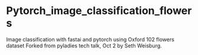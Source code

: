 # Pytorch_image_classification_flowers
Image classification with fastai and pytorch using Oxford 102 flowers dataset
Forked from pyladies tech talk, Oct 2 by Seth Weisburg.

